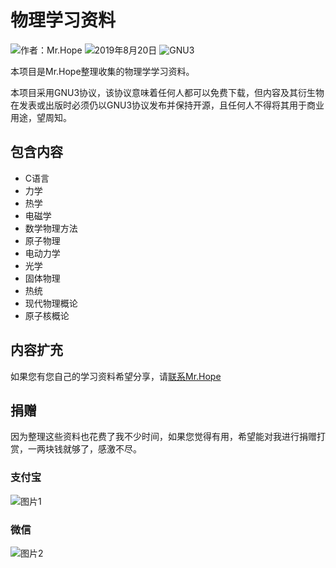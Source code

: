 # 物理学习资料

![作者：Mr.Hope](https://img.shields.io/badge/作者-Mr.Hope-blue.svg) ![2019年8月20日](https://img.shields.io/badge/最后编辑于-2019年8月20日-success.svg) ![GNU3](https://img.shields.io/badge/LICENSE-GNU3-red.svg)

本项目是Mr.Hope整理收集的物理学学习资料。

本项目采用GNU3协议，该协议意味着任何人都可以免费下载，但内容及其衍生物在发表或出版时必须仍以GNU3协议发布并保持开源，且任何人不得将其用于商业用途，望周知。

## 包含内容

- C语言
- 力学
- 热学
- 电磁学
- 数学物理方法
- 原子物理
- 电动力学
- 光学
- 固体物理
- 热统
- 现代物理概论
- 原子核概论

## 内容扩充

如果您有您自己的学习资料希望分享，请[联系Mr.Hope](http://wpa.qq.com/msgrd?v=3&uin=1178522294&site=qq&menu=yes)

## 捐赠

因为整理这些资料也花费了我不少时间，如果您觉得有用，希望能对我进行捐赠打赏，一两块钱就够了，感激不尽。

### 支付宝

![图片1](https://raw.githubusercontent.com/GodofHope/physics/master/donate/Alipay.png)

### 微信

![图片2](https://raw.githubusercontent.com/GodofHope/physics/master/donate/Wechat.png)
